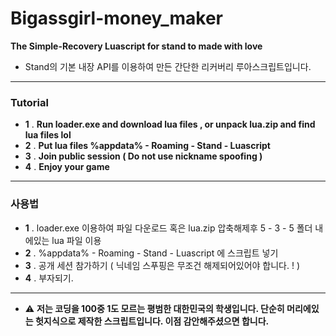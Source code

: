 # Bigassgirl-money_maker
**The Simple-Recovery Luascript for stand to made with love**
* Stand의 기본 내장 API를 이용하여 만든 간단한 리커버리 루아스크립트입니다.
---
### Tutorial
* **1** . **Run loader.exe and download lua files , or unpack lua.zip and find lua files lol**
* **2** . **Put lua files %appdata% - Roaming - Stand - Luascript**
* **3** . **Join public session ( Do not use nickname spoofing )**
* **4** . **Enjoy your game**
---
### 사용법
* **1** . loader.exe 이용하여 파일 다운로드 혹은 lua.zip 압축해제후 5 - 3 - 5 폴더 내에있는 lua 파일 이용
* **2** . %appdata% - Roaming - Stand - Luascript 에 스크립트 넣기
* **3** . 공개 세션 참가하기 ( 닉네임 스푸핑은 무조건 해제되어있어야 합니다. ! )
* **4** . 부자되기.
---
* ⚠ **저는 코딩을 100중 1도 모르는 평범한 대한민국의 학생입니다. 단순히 머리에있는 헛지식으로 제작한 스크립트입니다. 이점 감안해주셨으면 합니다.**
